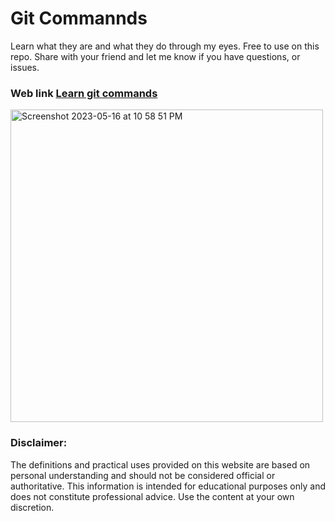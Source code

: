 # Git Commannds 

Learn what they are and what they do through my eyes. Free to use on this repo.
Share with your friend and let me know if you have questions, or issues.

### Web link [Learn git commands](https://git-commands-chi.vercel.app/)

<img style="width: 500px; height: auto;" alt="Screenshot 2023-05-16 at 10 58 51 PM" src="https://github.com/jge162/git-commands/assets/31228460/762b9987-4ac0-4fed-b9e5-6beb415b3cfe">


### Disclaimer: 
The definitions and practical uses provided on this website are based on personal understanding and should not be considered official or authoritative. This information is intended for educational purposes only and does not constitute professional advice. Use the content at your own discretion.

